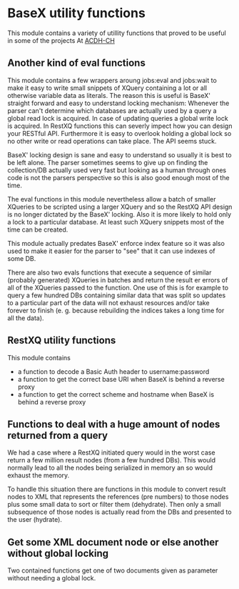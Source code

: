 BaseX utility functions
=======================

This module contains a variety of utillity functions that proved to be useful in some of the projects
At [ACDH-CH](https://www.oeaw.ac.at/acdh)

Another kind of eval functions
------------------------------

This module contains a few wrappers aroung jobs:eval and jobs:wait to make it easy to write small
snippets of XQuery containing a lot or all otherwise variable data as literals.
The reason this is useful is BaseX' straight forward and easy to understand locking mechanism:
Whenever the parser can't determine which databases are actually used by a query a global read lock
is acquired. In case of updating queries a global write lock is acquired.
In RestXQ functions this can severly impect how you can design your RESTful API. Furthermore it
is easy to overlook holding a global lock so no other write or read operations can take place.
The API seems stuck.

BaseX' locking design is sane and easy to understand so usually it is best to be left alone.
The parser sometimes seems to give up on finding the collection/DB actually used very fast
but looking as a human through ones code is not the parsers perspective so this is also good
enough most of the time.

The eval functions in this module nevertheless allow a batch of smaller XQueries to be scripted
using a larger XQuery and so the RestXQ API design is no longer dictated by the BaseX' locking.
Also it is more likely to hold only a lock to a particular database. At least such XQuery snippets
most of the time can be created.

This module actually predates BaseX' enforce index feature so it was also used to make it easier
for the parser to "see" that it can use indexes of some DB.

There are also two evals functions that execute a sequence of similar (probably generated) XQueries
in batches and return the result er errors of all of the XQueries passed to the function.
One use of this is for example to query a few hundred DBs containing similar data that was split
so updates to a particular part of the data will not exhaust resources and/or take forever to
finish (e. g. because rebuilding the indices takes a long time for all the data).

RestXQ utility functions
------------------------

This module contains

* a function to decode a Basic Auth header to username:password
* a function to get the correct base URI when BaseX is behind a reverse proxy
* a function to get the correct scheme and hostname when BaseX is behind a reverse proxy

Functions to deal with a huge amount of nodes returned from a query
-------------------------------------------------------------------

We had a case where a RestXQ initiated query would in the worst case return a few million
result nodes (from a few hundred DBs). This would normally lead to all the nodes
being serialized in memory an so would exhaust the memory.

To handle this situation there are functions in this module to convert result nodes to XML
that represents the references (pre numbers) to those nodes plus some small data to sort
or filter them (dehydrate). Then only a small subsequence of those nodes is actually read from
the DBs and presented to the user (hydrate).

Get some XML document node or else another without global locking
-----------------------------------------------------------------

Two contained functions get one of two documents given as parameter without needing a global lock.
